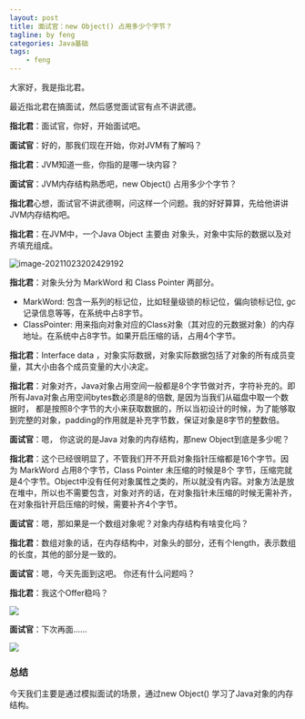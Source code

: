 ```yaml
---
layout: post
title: 面试官：new Object() 占用多少个字节？
tagline: by feng
categories: Java基础
tags: 
    - feng
---
```



大家好，我是指北君。

最近指北君在搞面试，然后感觉面试官有点不讲武德。

**指北君**：面试官，你好，开始面试吧。

**面试官**：好的，那我们现在开始，你对JVM有了解吗？

**指北君**：JVM知道一些，你指的是哪一块内容？

**面试官**：JVM内存结构熟悉吧，new Object() 占用多少个字节？
<!--more-->
**指北君**心想，面试官不讲武德啊，问这样一个问题。我的好好算算，先给他讲讲JVM内存结构吧。

**指北君**：在JVM中，一个Java Object 主要由 对象头，对象中实际的数据以及对齐填充组成。

![image-20211023202429192](https://gitee.com/274904168/image-repo/raw/master/202110232024282.png)

**指北君**：对象头分为 MarkWord 和 Class Pointer 两部分。

- MarkWord: 包含一系列的标记位，比如轻量级锁的标记位，偏向锁标记位, gc记录信息等等，在系统中占8字节。
- ClassPointer: 用来指向对象对应的Class对象（其对应的元数据对象）的内存地址。在系统中占8字节。如果开启压缩的话，占用4个字节。

**指北君**：Interface data ，对象实际数据，对象实际数据包括了对象的所有成员变量，其大小由各个成员变量的大小决定。

**指北君**：对象对齐，Java对象占用空间一般都是8个字节做对齐，字符补充的。即所有Java对象占用空间bytes数必须是8的倍数, 是因为当我们从磁盘中取一个数据时， 都是按照8个字节的大小来获取数据的，所以当初设计的时候，为了能够取到完整的对象，padding的作用就是补充字节数，保证对象是8字节的整数倍。

**面试官**：嗯， 你这说的是Java 对象的内存结构，那new Object到底是多少呢？

**指北君**：这个已经很明显了，不管我们开不开启对象指针压缩都是16个字节。因为 MarkWord 占用8个字节，Class Pointer 未压缩的时候是8个 字节，压缩完就是4个字节。Object中没有任何对象属性之类的，所以就没有内容。对象方法是放在堆中，所以也不需要包含，对象对齐的话，在对象指针未压缩的时候无需补齐，在对象指针开启压缩的时候，需要补齐4个字节。

**面试官**：嗯，那如果是一个数组对象呢？对象内存结构有啥变化吗？

**指北君**：数组对象的话，在内存结构中，对象头的部分，还有个length，表示数组的长度，其他的部分是一致的。

**面试官**：嗯，今天先面到这吧。 你还有什么问题吗？

**指北君**：我这个Offer稳吗？

![](https://gitee.com/274904168/image-repo/raw/master/202110242048041.jpg)

**面试官**：下次再面……

![](https://gitee.com/274904168/image-repo/raw/master/202110242049474.jpg)

### 总结

今天我们主要是通过模拟面试的场景，通过new Object() 学习了Java对象的内存结构。




